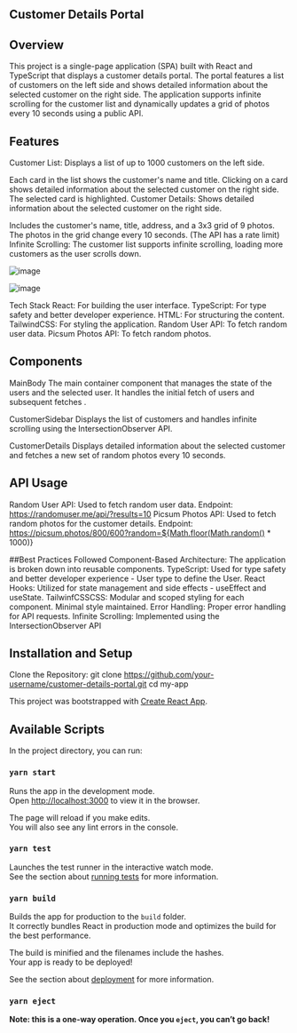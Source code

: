 ## Customer Details Portal
## Overview
This project is a single-page application (SPA) built with React and TypeScript that displays a customer details portal. The portal features a list of customers on the left side and shows detailed information about the selected customer on the right side. The application supports infinite scrolling for the customer list and dynamically updates a grid of photos every 10 seconds using a public API.

## Features
Customer List: Displays a list of up to 1000 customers on the left side.

Each card in the list shows the customer's name and title.
Clicking on a card shows detailed information about the selected customer on the right side.
The selected card is highlighted.
Customer Details: Shows detailed information about the selected customer on the right side.

Includes the customer's name, title, address, and a 3x3 grid of 9 photos.
The photos in the grid change every 10 seconds. (The API has a rate limit)
Infinite Scrolling: The customer list supports infinite scrolling, loading more customers as the user scrolls down.

![image](https://github.com/user-attachments/assets/cf55823f-25f6-4262-b72a-4d19753f7f37)

![image](https://github.com/user-attachments/assets/f1fe749b-ae70-4444-b6b3-1fea08505899)


Tech Stack
React: For building the user interface.
TypeScript: For type safety and better developer experience.
HTML: For structuring the content.
TailwindCSS: For styling the application.
Random User API: To fetch random user data.
Picsum Photos API: To fetch random photos.

## Components
MainBody
The main container component that manages the state of the users and the selected user. It handles the initial fetch of users and subsequent fetches .

CustomerSidebar
Displays the list of customers and handles infinite scrolling using the IntersectionObserver API.

CustomerDetails
Displays detailed information about the selected customer and fetches a new set of random photos every 10 seconds.

## API Usage
Random User API: Used to fetch random user data.
Endpoint: https://randomuser.me/api/?results=10
Picsum Photos API: Used to fetch random photos for the customer details.
Endpoint: https://picsum.photos/800/600?random=${Math.floor(Math.random() * 1000)}


##Best Practices Followed
Component-Based Architecture: The application is broken down into reusable components.
TypeScript: Used for type safety and better developer experience - User type to define the User.
React Hooks: Utilized for state management and side effects - useEffect and useState.
TailwinfCSSCSS: Modular and scoped styling for each component. Minimal style maintained.
Error Handling: Proper error handling for API requests.
Infinite Scrolling: Implemented using the IntersectionObserver API


## Installation and Setup

Clone the Repository:
git clone https://github.com/your-username/customer-details-portal.git
cd my-app


This project was bootstrapped with [Create React App](https://github.com/facebook/create-react-app).

## Available Scripts

In the project directory, you can run:

### `yarn start`

Runs the app in the development mode.\
Open [http://localhost:3000](http://localhost:3000) to view it in the browser.

The page will reload if you make edits.\
You will also see any lint errors in the console.

### `yarn test`

Launches the test runner in the interactive watch mode.\
See the section about [running tests](https://facebook.github.io/create-react-app/docs/running-tests) for more information.

### `yarn build`

Builds the app for production to the `build` folder.\
It correctly bundles React in production mode and optimizes the build for the best performance.

The build is minified and the filenames include the hashes.\
Your app is ready to be deployed!

See the section about [deployment](https://facebook.github.io/create-react-app/docs/deployment) for more information.

### `yarn eject`

**Note: this is a one-way operation. Once you `eject`, you can’t go back!**
